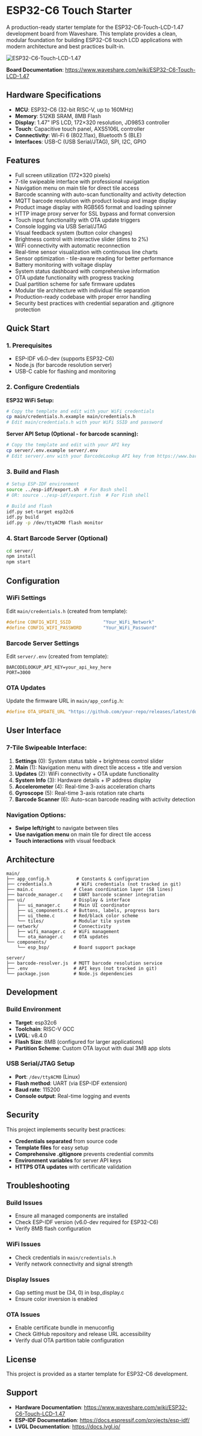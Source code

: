 # ESP32-C6 Touch Starter

A production-ready starter template for the ESP32-C6-Touch-LCD-1.47 development board from Waveshare. This template provides a clean, modular foundation for building ESP32-C6 touch LCD applications with modern architecture and best practices built-in.

![ESP32-C6-Touch-LCD-1.47](https://www.waveshare.com/img/devkit/ESP32-C6-Touch-LCD-1.47/ESP32-C6-Touch-LCD-1.47-1.jpg)

**Board Documentation**: https://www.waveshare.com/wiki/ESP32-C6-Touch-LCD-1.47

## Hardware Specifications

- **MCU**: ESP32-C6 (32-bit RISC-V, up to 160MHz)  
- **Memory**: 512KB SRAM, 8MB Flash
- **Display**: 1.47" IPS LCD, 172×320 resolution, JD9853 controller
- **Touch**: Capacitive touch panel, AXS5106L controller
- **Connectivity**: Wi-Fi 6 (802.11ax), Bluetooth 5 (BLE)
- **Interfaces**: USB-C (USB Serial/JTAG), SPI, I2C, GPIO

## Features

- Full screen utilization (172×320 pixels)
- 7-tile swipeable interface with professional navigation
- Navigation menu on main tile for direct tile access
- Barcode scanning with auto-scan functionality and activity detection
- MQTT barcode resolution with product lookup and image display
- Product image display with RGB565 format and loading spinner
- HTTP image proxy server for SSL bypass and format conversion
- Touch input functionality with OTA update triggers
- Console logging via USB Serial/JTAG
- Visual feedback system (button color changes)
- Brightness control with interactive slider (dims to 2%)
- WiFi connectivity with automatic reconnection
- Real-time sensor visualization with continuous line charts
- Sensor optimization - tile-aware reading for better performance
- Battery monitoring with voltage display
- System status dashboard with comprehensive information
- OTA update functionality with progress tracking
- Dual partition scheme for safe firmware updates
- Modular tile architecture with individual file separation
- Production-ready codebase with proper error handling
- Security best practices with credential separation and .gitignore protection

## Quick Start

### 1. Prerequisites

- ESP-IDF v6.0-dev (supports ESP32-C6)
- Node.js (for barcode resolution server)
- USB-C cable for flashing and monitoring

### 2. Configure Credentials

**ESP32 WiFi Setup:**
```bash
# Copy the template and edit with your WiFi credentials
cp main/credentials.h.example main/credentials.h
# Edit main/credentials.h with your WiFi SSID and password
```

**Server API Setup (Optional - for barcode scanning):**
```bash
# Copy the template and edit with your API key
cp server/.env.example server/.env
# Edit server/.env with your BarcodeLookup API key from https://www.barcodelookup.com/api
```

### 3. Build and Flash

```bash
# Setup ESP-IDF environment
source ../esp-idf/export.sh  # For Bash shell
# OR: source ../esp-idf/export.fish  # For Fish shell

# Build and flash
idf.py set-target esp32c6
idf.py build
idf.py -p /dev/ttyACM0 flash monitor
```

### 4. Start Barcode Server (Optional)

```bash
cd server/
npm install
npm start
```

## Configuration

### WiFi Settings
Edit `main/credentials.h` (created from template):
```c
#define CONFIG_WIFI_SSID            "Your_WiFi_Network"
#define CONFIG_WIFI_PASSWORD        "Your_WiFi_Password"
```

### Barcode Server Settings  
Edit `server/.env` (created from template):
```env
BARCODELOOKUP_API_KEY=your_api_key_here
PORT=3000
```

### OTA Updates
Update the firmware URL in `main/app_config.h`:
```c
#define OTA_UPDATE_URL "https://github.com/your-repo/releases/latest/download/firmware.bin"
```

## User Interface

### 7-Tile Swipeable Interface:
1. **Settings** (0): System status table + brightness control slider
2. **Main** (1): Navigation menu with direct tile access + title and version  
3. **Updates** (2): WiFi connectivity + OTA update functionality
4. **System Info** (3): Hardware details + IP address display
5. **Accelerometer** (4): Real-time 3-axis acceleration charts
6. **Gyroscope** (5): Real-time 3-axis rotation rate charts  
7. **Barcode Scanner** (6): Auto-scan barcode reading with activity detection

### Navigation Options:
- **Swipe left/right** to navigate between tiles
- **Use navigation menu** on main tile for direct tile access
- **Touch interactions** with visual feedback

## Architecture

```
main/
├── app_config.h          # Constants & configuration
├── credentials.h         # WiFi credentials (not tracked in git)
├── main.c               # Clean coordination layer (58 lines)
├── barcode_manager.c    # UART barcode scanner integration
├── ui/                  # Display & interface
│   ├── ui_manager.c     # Main UI coordinator
│   ├── ui_components.c  # Buttons, labels, progress bars
│   ├── ui_theme.c       # Red/black color scheme
│   └── tiles/           # Modular tile system
├── network/             # Connectivity
│   ├── wifi_manager.c   # WiFi management
│   └── ota_manager.c    # OTA updates
└── components/
    └── esp_bsp/         # Board support package

server/
├── barcode-resolver.js  # MQTT barcode resolution service
├── .env                 # API keys (not tracked in git)
└── package.json         # Node.js dependencies
```

## Development

### Build Environment
- **Target**: esp32c6
- **Toolchain**: RISC-V GCC  
- **LVGL**: v8.4.0
- **Flash Size**: 8MB (configured for larger applications)
- **Partition Scheme**: Custom OTA layout with dual 3MB app slots

### USB Serial/JTAG Setup
- **Port**: `/dev/ttyACM0` (Linux)
- **Flash method**: UART (via ESP-IDF extension)
- **Baud rate**: 115200
- **Console output**: Real-time logging and events

## Security

This project implements security best practices:

- **Credentials separated** from source code
- **Template files** for easy setup
- **Comprehensive .gitignore** prevents credential commits
- **Environment variables** for server API keys
- **HTTPS OTA updates** with certificate validation

## Troubleshooting

### Build Issues
- Ensure all managed components are installed
- Check ESP-IDF version (v6.0-dev required for ESP32-C6)
- Verify 8MB flash configuration

### WiFi Issues  
- Check credentials in `main/credentials.h`
- Verify network connectivity and signal strength

### Display Issues
- Gap setting must be (34, 0) in bsp_display.c  
- Ensure color inversion is enabled

### OTA Issues
- Enable certificate bundle in menuconfig
- Check GitHub repository and release URL accessibility
- Verify dual OTA partition table configuration

## License

This project is provided as a starter template for ESP32-C6 development.

## Support

- **Hardware Documentation**: https://www.waveshare.com/wiki/ESP32-C6-Touch-LCD-1.47
- **ESP-IDF Documentation**: https://docs.espressif.com/projects/esp-idf/
- **LVGL Documentation**: https://docs.lvgl.io/